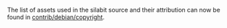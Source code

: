 The list of assets used in the silabit source and their attribution can now be found in [contrib/debian/copyright](../contrib/debian/copyright).
